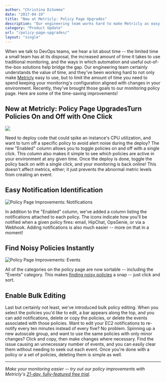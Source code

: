 ```yaml
---
author: "Christina DiSomma"
date: "2017-04-19"
title: "New at Metricly: Policy Page Upgrades"
description: "Our engineering team works hard to make Metricly as easy-to-use as possible. Recently, we took those goals to our monitoring policy page. See what's new!"
category: "Product Update"
url: "/policy-page-upgrades/"
layout: "single"
---
```



When we talk to DevOps teams, we hear a lot about time -- the limited time a small team has at its disposal, the increased amount of time it takes to use traditional monitoring, and the ways in which automation and useful out-of-the-box solutions help bridge the gap. Our engineering team certainly understands the value of time, and they've been working hard to not only make [Metricly](/product) easy to use, but to limit the amount of time you need to spend keeping your monitoring's configuration aligned with changes in your environment. Recently, they've brought those goals to our monitoring policy page. Here are some of the time-saving improvements!

New at Metricly: Policy Page UpgradesTurn Policies On and Off with One Click
-----------------------------------------------------------------------------

![](https://s3-us-west-2.amazonaws.com/com-netuitive-app-usw2-public/wp-content/uploads/2017/07/Enable-Policy-768x461.gif)

Need to deploy code that could spike an instance's CPU utilization, and want to turn off a specific policy to avoid alert noise during the deploy? The new "Enabled" column allows you to toggle policies on and off with a single click. This column also makes it simple to see which policies are active in your environment at any given time. Once the deploy is done, toggle the policy back on with a single click, and your monitoring is back online! This doesn't affect metrics, either; it just prevents the abnormal metric levels from creating an event.

Easy Notification Identification
--------------------------------

![Policy Page Improvements: Notifications](https://s3-us-west-2.amazonaws.com/com-netuitive-app-usw2-public/wp-content/uploads/2017/07/Screen-Shot-2017-04-18-at-1.15.53-PM-768x461-1.png)

In addition to the "Enabled" column, we've added a column listing the notifications attached to each policy. The icons indicate how you'll be notified when a given policy fires: email, HipChat, OpsGenie, or via a Webhook. Adding notifications is also much easier -- more on that in a moment!

Find Noisy Policies Instantly
-----------------------------

![Policy Page Improvements: Events](https://s3-us-west-2.amazonaws.com/com-netuitive-app-usw2-public/wp-content/uploads/2017/07/Event-Sorting-768x460-1.gif)

All of the categories on the policy page are now sortable -- including the "Events" category. This makes [finding noisy policies](/understanding-alert-noise-monitoring) a snap -- just click and sort.

Enable Bulk Editing
-------------------

Last but certainly not least, we've introduced bulk policy editing. When you select the policies you'd like to edit, a bar appears along the top, and you can add notifications, delete or copy the policies, or delete the events associated with those policies. Want to edit your EC2 notifications to re-notify every ten minutes instead of every five? No problem. Spinning up a new autoscale group, and want to use the same policies with only minor changes? Click and copy, then make changes where necessary. Find the issue causing an unnecessary number of events, and you can easily clear them without needing to seek out each event. Once you're done with a policy or a set of policies, deleting them is simple as well.

* * * * *

*Make your monitoring easier -- try out our policy improvements with Metricly's [21-day, fully-featured free trial](/signup).*

